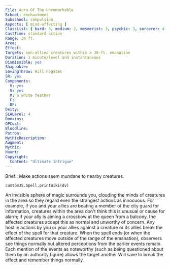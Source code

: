 ```yaml
---
File: Aura Of The Unremarkable
School: enchantment
Subschool: compulsion
Aspects: [ mind-affecting ]
ClassList: { bard: 3, medium: 2, mesmerist: 3, psychic: 3, sorcerer: 4, wizard: 4 }
CastTime: standard action
Range: 30 ft.
Area: 
Effect: 
Targets: non-allied creatures within a 30-ft. emanation
Duration: 1 minute/level and instantaneous
Dismissible: yes
Shapeable: 
SavingThrow: Will negates
SR: yes
Components:
  V: yes
  S: yes
  M: a white feather
  F: 
  DF: 
Deity: 
SLALevel: 4
Domains: 
GPCost: 
Bloodline: 
Patron: 
MythicDescription: 
Augment: 
Mythic: 
Haunt: 
Copyright:
  Content: "Ultimate Intrigue"
---
```

Brief:: Make actions seem mundane to nearby creatures.

```dataviewjs
customJS.Spell.printWiki(dv)
```

An invisible sphere of magic surrounds you, clouding the minds of creatures in the area so they regard even the strangest actions as innocuous. For example, if you and your allies are beating a member of the city guard for information, creatures within the area don't think this is unusual or cause for alarm; if your ally is aiming a crossbow at the queen from a balcony, the affected creatures accept this as normal and unworthy of concern. Any hostile actions by you or your allies against a creature or its allies break the effect of the spell for that creature. When the spell ends (or when the affected creatures move outside of the range of the emanation), observers see things normally but altered perceptions from the earlier events remain. Each mention of the events as noteworthy (such as being questioned about them by an authority figure) allows the target another Will save to break the effect and remember things normally.
